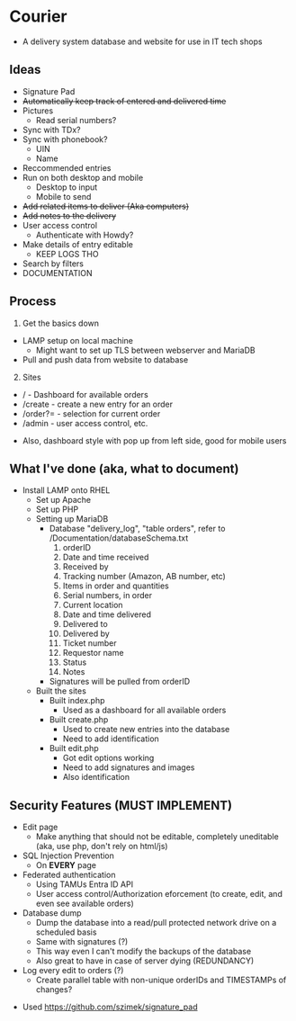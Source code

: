 # Courier
  - A delivery system database and website for use in IT tech shops

## Ideas
* Signature Pad
* ~~Automatically keep track of entered and delivered time~~
* Pictures
  - Read serial numbers?
* Sync with TDx?
* Sync with phonebook?
  - UIN
  - Name
* Reccommended entries
* Run on both desktop and mobile
  - Desktop to input
  - Mobile to send
* ~~Add related items to deliver (Aka computers)~~
* ~~Add notes to the delivery~~
* User access control
  - Authenticate with Howdy?
* Make details of entry editable
  - KEEP LOGS THO
* Search by filters
* DOCUMENTATION

## Process

1. Get the basics down
  - LAMP setup on local machine
    - Might want to set up TLS between webserver and MariaDB
  - Pull and push data from website to database
2. Sites
  - / - Dashboard for available orders
  - /create - create a new entry for an order
  - /order?= - selection for current order
  - /admin - user access control, etc.
  + Also, dashboard style with pop up from left side, good for mobile users

## What I've done (aka, what to document)
* Install LAMP onto RHEL
  - Set up Apache
  - Set up PHP
  - Setting up MariaDB
    - Database "delivery_log", "table orders", refer to /Documentation/databaseSchema.txt
      1. orderID
      2. Date and time received 
      3. Received by
      4. Tracking number (Amazon, AB number, etc)
      5. Items in order and quantities
      6. Serial numbers, in order
      7. Current location
      8. Date and time delivered
      9. Delivered to
      10. Delivered by
      11. Ticket number
      12. Requestor name
      13. Status
      14. Notes
    - Signatures will be pulled from orderID
  - Built the sites
    - Built index.php
      - Used as a dashboard for all available orders
    - Built create.php
      - Used to create new entries into the database
      - Need to add identification
    - Built edit.php
      - Got edit options working
      - Need to add signatures and images
      - Also identification

## Security Features (MUST IMPLEMENT)
- Edit page
  - Make anything that should not be editable, completely uneditable (aka, use php, don't rely on html/js)
- SQL Injection Prevention
  - On **EVERY** page
- Federated authentication
  - Using TAMUs Entra ID API
  - User access control/Authorization eforcement (to create, edit, and even see available orders)
- Database dump
  - Dump the database into a read/pull protected network drive on a scheduled basis
  - Same with signatures (?)
  - This way even I can't modify the backups of the database
  - Also great to have in case of server dying (REDUNDANCY)
- Log every edit to orders (?)
  - Create parallel table with non-unique orderIDs and TIMESTAMPs of changes?
      
* Used https://github.com/szimek/signature_pad